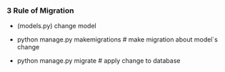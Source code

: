 
### 3 Rule of Migration

 - (models.py) change model

 - python manage.py makemigrations # make migration about model`s change

 - python manage.py migrate # apply change to database
